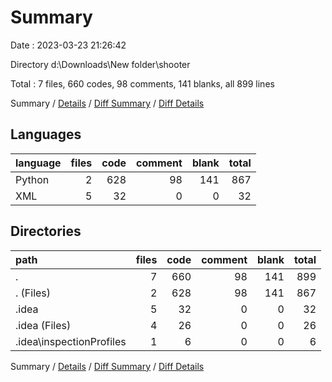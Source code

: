 # Summary

Date : 2023-03-23 21:26:42

Directory d:\\Downloads\\New folder\\shooter

Total : 7 files,  660 codes, 98 comments, 141 blanks, all 899 lines

Summary / [Details](details.md) / [Diff Summary](diff.md) / [Diff Details](diff-details.md)

## Languages
| language | files | code | comment | blank | total |
| :--- | ---: | ---: | ---: | ---: | ---: |
| Python | 2 | 628 | 98 | 141 | 867 |
| XML | 5 | 32 | 0 | 0 | 32 |

## Directories
| path | files | code | comment | blank | total |
| :--- | ---: | ---: | ---: | ---: | ---: |
| . | 7 | 660 | 98 | 141 | 899 |
| . (Files) | 2 | 628 | 98 | 141 | 867 |
| .idea | 5 | 32 | 0 | 0 | 32 |
| .idea (Files) | 4 | 26 | 0 | 0 | 26 |
| .idea\\inspectionProfiles | 1 | 6 | 0 | 0 | 6 |

Summary / [Details](details.md) / [Diff Summary](diff.md) / [Diff Details](diff-details.md)